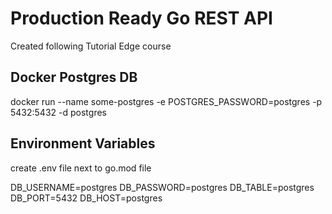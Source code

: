 # Production Ready Go REST API 

Created following Tutorial Edge course

## Docker Postgres DB

docker run --name some-postgres -e POSTGRES_PASSWORD=postgres -p 5432:5432 -d postgres

## Environment Variables

create .env file next to go.mod file

DB_USERNAME=postgres
DB_PASSWORD=postgres
DB_TABLE=postgres
DB_PORT=5432
DB_HOST=postgres